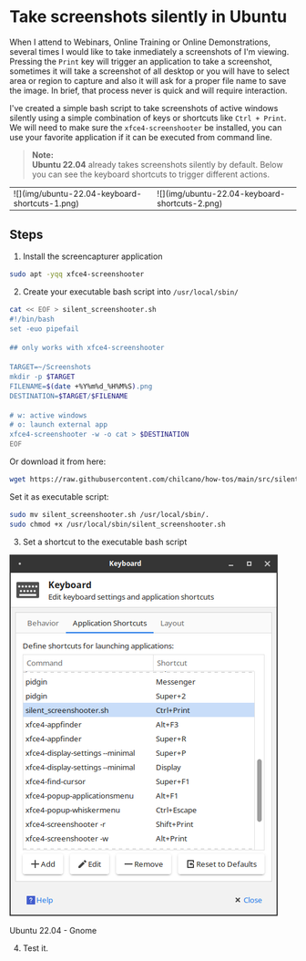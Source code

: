 # Take screenshots silently in Ubuntu

When I attend to Webinars, Online Training or Online Demonstrations, several times I would like to take inmediately a screenshots of I'm viewing. Pressing the `Print` key will trigger an application to take a screenshot, sometimes it will take a screenshot of all desktop or you will have to select area or region to capture and also it will ask for a proper file name to save the image. In brief, that process never is quick and will require interaction.

I've created a simple bash script to take screenshots of active windows silently using a simple combination of keys or shortcuts like `Ctrl + Print`. We will need to make sure the `xfce4-screenshooter` be installed, you can use your favorite application if it can be executed from command line.

> __Note:__  
> __Ubuntu 22.04__ already takes screenshots silently by default. Below you can see the keyboard shortcuts to trigger different actions.

<table><tr><td>
 ![](img/ubuntu-22.04-keyboard-shortcuts-1.png) 
</td><td>
 ![](img/ubuntu-22.04-keyboard-shortcuts-2.png) 
</td></tr></table>

## Steps

1. Install the screencapturer application

```sh
sudo apt -yqq xfce4-screenshooter
```

2. Create your executable bash script into `/usr/local/sbin/`

```sh
cat << EOF > silent_screenshooter.sh
#!/bin/bash
set -euo pipefail

## only works with xfce4-screenshooter

TARGET=~/Screenshots
mkdir -p $TARGET
FILENAME=$(date +%Y%m%d_%H%M%S).png
DESTINATION=$TARGET/$FILENAME

# w: active windows
# o: launch external app
xfce4-screenshooter -w -o cat > $DESTINATION  
EOF
```
Or download it from here: 
```sh
wget https://raw.githubusercontent.com/chilcano/how-tos/main/src/silent_screenshooter.sh
```
Set it as executable script:
```sh
sudo mv silent_screenshooter.sh /usr/local/sbin/.
sudo chmod +x /usr/local/sbin/silent_screenshooter.sh
```

3. Set a shortcut to the executable bash script

![](img/silent_screenshooter_set_shortcut.png)

Ubuntu 22.04 - Gnome

4. Test it.